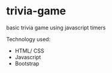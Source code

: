# trivia-game
basic trivia game using javascript timers

Technology used:
- HTML/ CSS
- Javascript
- Bootstrap

